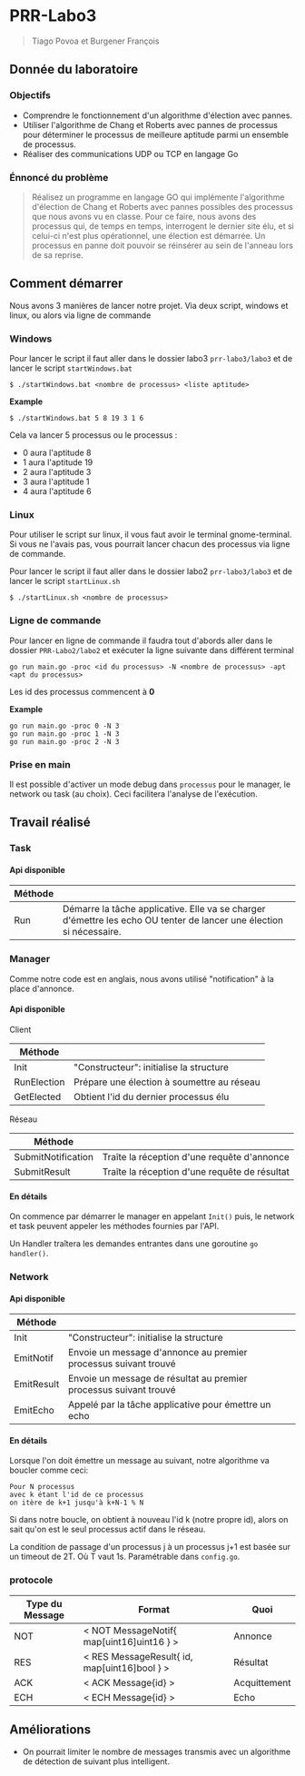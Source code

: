 # PRR-Labo3

> Tiago Povoa et Burgener François

## Donnée du laboratoire

### Objectifs

* Comprendre le fonctionnement d'un algorithme d'élection avec pannes.
* Utiliser l'algorithme de Chang et Roberts avec pannes de processus pour déterminer le processus de meilleure aptitude parmi un ensemble de processus.
* Réaliser des communications UDP ou TCP en langage Go

### Énnoncé du problème

> Réalisez un programme en langage GO qui implémente l'algorithme d'élection de Chang et Roberts avec pannes possibles des processus que nous avons vu en classe. Pour ce faire, nous avons des processus qui, de temps en temps, interrogent le dernier site élu, et si celui-ci n'est plus opérationnel, une élection est démarrée. Un processus en panne doit pouvoir se réinsérer au sein de l'anneau lors de sa reprise.

## Comment démarrer

Nous avons 3 manières de lancer notre projet. Via deux script, windows et linux, ou alors via ligne de commande

### Windows

Pour lancer le script il faut aller dans le dossier labo3 ``prr-labo3/labo3`` et de lancer le script ``startWindows.bat``

```
$ ./startWindows.bat <nombre de processus> <liste aptitude>
```

**Example**

```
$ ./startWindows.bat 5 8 19 3 1 6
```

Cela va lancer 5 processus ou le processus :

- 0 aura l'aptitude 8
- 1 aura l'aptitude 19
- 2 aura l'aptitude 3
- 3 aura l'aptitude 1
- 4 aura l'aptitude 6

### Linux

Pour utiliser le script sur linux, il vous faut avoir le terminal gnome-terminal. Si vous ne l'avais pas, vous pourrait lancer chacun des processus via ligne de commande.

Pour lancer le script il faut aller dans le dossier labo2 ``prr-labo3/labo3`` et de lancer le script ``startLinux.sh``

```
$ ./startLinux.sh <nombre de processus>
```

### Ligne de commande

Pour lancer en ligne de commande il faudra tout d'abords aller dans le dossier ``PRR-Labo2/labo2`` et exécuter la ligne suivante dans différent terminal

```
go run main.go -proc <id du processus> -N <nombre de processus> -apt <apt du processus>
```

Les id des processus commencent à **0**

**Example**

```
go run main.go -proc 0 -N 3
go run main.go -proc 1 -N 3
go run main.go -proc 2 -N 3
```

### Prise en main

Il est possible d'activer un mode debug dans `processus` pour le manager, le network ou task (au choix). Ceci facilitera l'analyse de l'exécution.

## Travail réalisé

### Task

#### Api disponible

| Méthode |                                                              |
| ------- | ------------------------------------------------------------ |
| Run     | Démarre la tâche applicative. Elle va se charger d'émettre les echo OU tenter de lancer une élection si nécessaire. |

### Manager

Comme notre code est en anglais, nous avons utilisé "notification" à la place d'annonce.

#### Api disponible

Client

| Méthode     |                                            |
| ----------- | ------------------------------------------ |
| Init        | "Constructeur": initialise la structure    |
| RunElection | Prépare une élection à soumettre au réseau |
| GetElected  | Obtient l'id du dernier processus élu      |

Réseau

| Méthode            |                                               |
| ------------------ | --------------------------------------------- |
| SubmitNotification | Traîte la réception d'une requête d'annonce   |
| SubmitResult       | Traîte la réception d'une requête de résultat |

#### En détails

On commence par démarrer le manager en appelant `Init()` puis, le network et task peuvent appeler les méthodes fournies par l'API. 

Un Handler traîtera les demandes entrantes dans une goroutine `go handler()`. 

### Network

#### Api disponible

| Méthode    |                                                              |
| ---------- | ------------------------------------------------------------ |
| Init       | "Constructeur": initialise la structure                      |
| EmitNotif  | Envoie un message d'annonce au premier processus suivant trouvé |
| EmitResult | Envoie un message de résultat au premier processus suivant trouvé |
| EmitEcho   | Appelé par la tâche applicative pour émettre un echo         |

#### En détails

Lorsque l'on doit émettre un message au suivant, notre algorithme va boucler comme ceci:

```
Pour N processus 
avec k étant l'id de ce processus
on itère de k+1 jusqu'à k+N-1 % N
```

Si dans notre boucle, on obtient à nouveau l'id k (notre propre id), alors on sait qu'on est le seul processus actif dans le réseau.

La condition de passage d'un processus j à un processus j+1 est basée sur un timeout de 2T. Où T vaut 1s. Paramétrable dans `config.go`.

### protocole

| Type du Message | Format                                       | Quoi         |
| --------------- | -------------------------------------------- | ------------ |
| NOT             | < NOT MessageNotif{ map[uint16]uint16 } >    | Annonce      |
| RES             | < RES MessageResult{ id, map[uint16]bool } > | Résultat     |
| ACK             | < ACK Message{id} >                          | Acquittement |
| ECH             | < ECH Message{id} >                          | Echo         |

## Améliorations

* On pourrait limiter le nombre de messages transmis avec un algorithme de détection de suivant plus intelligent.